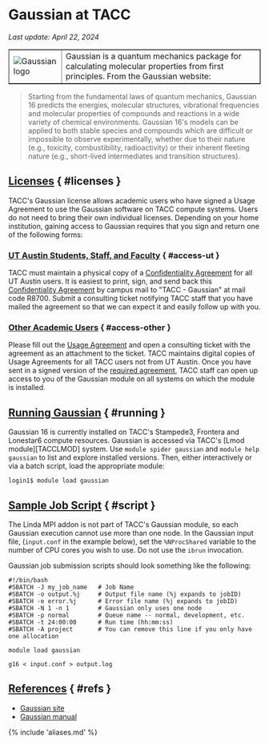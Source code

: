 # Gaussian at TACC
*Last update: April 22, 2024* 

<table cellspacing="5" cellpadding="5" border="1"><tr>
<td><img alt="Gaussian logo" src="../imgs/gaussian-logo.png"></td><td>Gaussian is a quantum mechanics package for calculating molecular properties from first principles. From the Gaussian website:</td></tr></table>

<blockquote>Starting from the fundamental laws of quantum mechanics, Gaussian 16 predicts the energies, molecular structures, vibrational frequencies and molecular properties of compounds and reactions in a wide variety of chemical environments. Gaussian 16's models can be applied to both stable species and compounds which are difficult or impossible to observe experimentally, whether due to their nature (e.g., toxicity, combustibility, radioactivity) or their inherent fleeting nature (e.g., short-lived intermediates and transition structures).
</blockquote>


## [Licenses](#licenses) { #licenses }

TACC's Gaussian license allows academic users who have signed a Usage Agreement to use the Gaussian software on TACC compute systems. Users do not need to bring their own individual licenses.  Depending on your home institution, gaining access to Gaussian requires that you sign and return one of the following forms:

### [UT Austin Students, Staff, and Faculty](#access-ut) { #access-ut }

TACC must maintain a physical copy of a [Confidentiality Agreement](../taccdocs/UT_gaussian_confidentiality_agreement.pdf) for all UT Austin users.  It is easiest to print, sign, and send back this [Confidentiality Agreement](../taccdocs/UT_gaussian_confidentiality_agreement.pdf) by campus mail to "TACC - Gaussian" at mail code R8700.  Submit a consulting ticket notifying TACC staff that you have mailed the agreement so that we can expect it and easily follow up with you.


### [Other Academic Users](#access-other) { #access-other }

Please fill out the [Usage Agreement](../taccdocs/UT_gaussian_user_agreement.pdf) and open a consulting ticket with the agreement as an attachment to the ticket.  TACC maintains digital copies of Usage Agreements for all TACC users not from UT Austin. Once you have sent in a signed version of the [required agreement](../taccdocs/UT_gaussian_user_agreement.pdf), TACC staff can open up access to you of the Gaussian module on all systems on which the module is installed.  


## [Running Gaussian](#running) { #running }

Gaussian 16 is currently installed on TACC's Stampede3, Frontera and Lonestar6 compute resources. Gaussian is accessed via TACC's [Lmod module][TACCLMOD] system. Use `module spider gaussian` and `module help gaussian` to list and explore installed versions. Then, either interactively or via a batch script, load the appropriate module:

``` cmd-line
login1$ module load gaussian
```

## [Sample Job Script](#script) { #script }

The Linda MPI addon is not part of TACC's Gaussian module, so each Gaussian execution cannot use more than one node. In the Gaussian input file, (`input.conf` in the example below), set the `%NProcShared` variable to the number of CPU cores you wish to use. Do not use the `ibrun` invocation. 

Gaussian job submission scripts should look something like the following: 

```job-script
#!/bin/bash
#SBATCH -J my_job_name   # Job Name
#SBATCH -o output.%j     # Output file name (%j expands to jobID)
#SBATCH -e error.%j      # Error file name (%j expands to jobID)
#SBATCH -N 1 -n 1        # Gaussian only uses one node
#SBATCH -p normal        # Queue name -- normal, development, etc.
#SBATCH -t 24:00:00      # Run time (hh:mm:ss)
#SBATCH -A project       # You can remove this line if you only have one allocation

module load gaussian

g16 < input.conf > output.log
```

## [References](#refs) { #refs }

* [Gaussian site](https://gaussian.com)
* [Gaussian manual](https://gaussian.com/man/)

{% include 'aliases.md' %}
